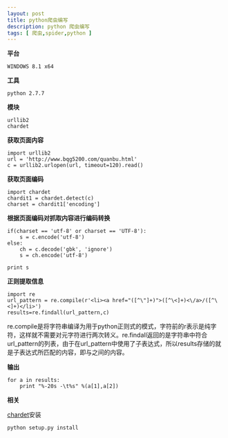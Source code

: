```yaml
---
layout: post
title: python爬虫编写
description: python 爬虫编写
tags: [ 爬虫,spider,python ]
---
```

**平台**

	WINDOWS 8.1 x64

**工具**

	python 2.7.7

**模块**

	urllib2
	chardet

**获取页面内容**

	import urllib2
	url = 'http://www.bqg5200.com/quanbu.html'
	c = urllib2.urlopen(url, timeout=120).read()

**获取页面编码**

	import chardet
	chardit1 = chardet.detect(c)
	charset = chardit1['encoding']

**根据页面编码对抓取内容进行编码转换**

	if(charset == 'utf-8' or charset == 'UTF-8'):
		s = c.encode('utf-8')
	else:
		ch = c.decode('gbk', 'ignore')
		s = ch.encode('utf-8')
	
	print s

**正则提取信息**
	
	import re
	url_pattern = re.compile(r'<li><a href="([^\"]+)">([^\<]+)<\/a>/([^\<]+)</li>')
	results=re.findall(url_pattern,c)

re.compile是将字符串编译为用于python正则式的模式，字符前的r表示是纯字符，这样就不需要对元字符进行两次转义。re.findall返回的是字符串中符合url_pattern的列表，由于在url_pattern中使用了子表达式，所以results存储的就是子表达式所匹配的内容，即<span>与</span>之间的内容。

**输出**

	for a in results:
		print "%-20s -\t%s" %(a[1],a[2])


**相关**

[chardet]安装
	
	python setup.py install

[chardet]:https://pypi.python.org/pypi/chardet
